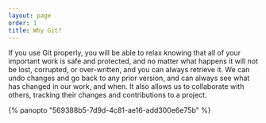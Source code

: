 ```yaml
---
layout: page
order: 1
title: Why Git?
---
```


If you use Git properly, you will be able to relax knowing that all of your important work is safe and protected, and no matter what happens it will not be lost, corrupted, or over-written, and you can always retrieve it. We can undo changes and go back to any prior version, and can always see what has changed in our work, and when. It also allows us to collaborate with others, tracking their changes and contributions to a project.


{% panopto "569388b5-7d9d-4c81-ae16-add300e6e75b" %}
